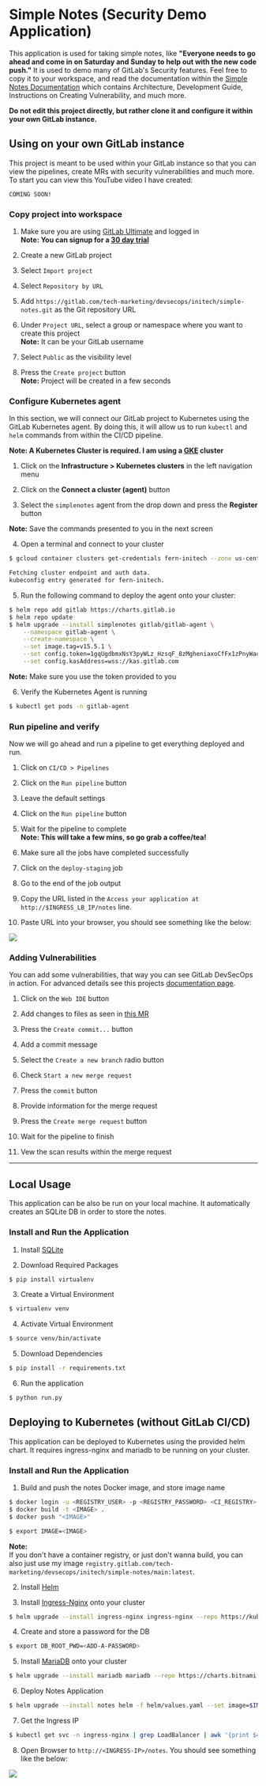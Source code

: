 # Simple Notes (Security Demo Application)

This application is used for taking simple notes, like **"Everyone needs to go ahead and come in on Saturday and Sunday to help out with the new code push."** It is used to demo many of GitLab's Security features. Feel free to copy it to your workspace, and read the documentation within the [Simple Notes Documentation](https://tech-marketing.gitlab.io/devsecops/initech/simple-notes/) which contains Architecture, Development Guide, Instructions on Creating Vulnerability, and much more.

**Do not edit this project directly, but rather clone it and configure it within your own GitLab instance.**

## Using on your own GitLab instance

This project is meant to be used within your GitLab instance so that you can view the pipelines, create MRs with security vulnerabilities and much more. To start you can view this YouTube video I have created:

`COMING SOON!`

### Copy project into workspace

1. Make sure you are using [GitLab Ultimate](https://about.gitlab.com/pricing/ultimate/) and logged in  
**Note: You can signup for a [30 day trial](https://gitlab.com/-/trials/new?utm_medium=cpc&utm_source=google&utm_campaign=brand_amer_pr_rsa_br_exact_&utm_content=free-trial_digital_x-pr_english_&_bt=624524579996&_bk=gitlab%20trial&_bm=e&_bn=g&_bg=142303748075)**

2. Create a new GitLab project

3. Select `Import project`

4. Select `Repository by URL`

5. Add `https://gitlab.com/tech-marketing/devsecops/initech/simple-notes.git` as the Git repository URL

6. Under `Project URL`, select a group or namespace where you want to create this project  
**Note:** It can be your GitLab username

7. Select `Public` as the visibility level

8. Press the `Create project` button  
**Note:** Project will be created in a few seconds

### Configure Kubernetes agent

In this section, we will connect our GitLab project to Kubernetes using the GitLab Kubernetes agent. By doing this, it will allow us to run `kubectl` and `helm` commands from within the CI/CD pipeline.  

**Note: A Kubernetes Cluster is required. I am using a [GKE](https://cloud.google.com/kubernetes-engine) cluster**

1. Click on the **Infrastructure > Kubernetes clusters** in the left navigation menu

2. Click on the **Connect a cluster (agent)** button

3. Select the `simplenotes` agent from the drop down and press the **Register** button  

**Note:** Save the commands presented to you in the next screen

4. Open a terminal and connect to your cluster

```bash
$ gcloud container clusters get-credentials fern-initech --zone us-central1-c --project fdiaz-02874dfa

Fetching cluster endpoint and auth data.
kubeconfig entry generated for fern-initech.
```

5. Run the following command to deploy the agent onto your cluster:

```bash
$ helm repo add gitlab https://charts.gitlab.io
$ helm repo update
$ helm upgrade --install simplenotes gitlab/gitlab-agent \
    --namespace gitlab-agent \
    --create-namespace \
    --set image.tag=v15.5.1 \
    --set config.token=1gqUgdbmxNsY3pyWLz_HzsqF_8zMgheniaxoCfFx1zPnyWacUQ \
    --set config.kasAddress=wss://kas.gitlab.com
```  

**Note:** Make sure you use the token provided to you

6. Verify the Kubernetes Agent is running

```bash
$ kubectl get pods -n gitlab-agent
```

### Run pipeline and verify

Now we will go ahead and run a pipeline to get everything deployed and run.

1. Click on `CI/CD > Pipelines`

2. Click on the `Run pipeline` button

3. Leave the default settings

4. Click on the `Run pipeline` button

5. Wait for the pipeline to complete  
**Note: This will take a few mins, so go grab a coffee/tea!**

6. Make sure all the jobs have completed successfully  

7. Click on the `deploy-staging` job

8. Go to the end of the job output

9. Copy the URL listed in the `Access your application at http://$INGRESS_LB_IP/notes` line.

10. Paste URL into your browser, you should see something like the below:

![](./images/screenshot.png)

### Adding Vulnerabilities

You can add some vulnerabilities, that way you can see GitLab DevSecOps in action.
For advanced details see this projects [documentation page]().

1. Click on the `Web IDE` button

2. Add changes to files as seen in [this MR](https://gitlab.com/tech-marketing/devsecops/initech/simple-notes/-/merge_requests/6)

3. Press the `Create commit...` button

4. Add a commit message

5. Select the `Create a new branch` radio button

6. Check `Start a new merge request`

7. Press the `commit` button

8. Provide information for the merge request

9. Press the `Create merge request` button

10. Wait for the pipeline to finish

11. Vew the scan results within the merge request

---

## Local Usage

This application can be also be run on your local machine. It automatically creates an SQLite DB in order to store the notes.

### Install and Run the Application

1. Install [SQLite](https://www.sqlite.org/index.html)

2. Download Required Packages
```bash
$ pip install virtualenv
```

3. Create a Virtual Environment
```bash
$ virtualenv venv
```

4. Activate Virtual Environment
```bash
$ source venv/bin/activate
```

5. Download Dependencies
```bash
$ pip install -r requirements.txt
```

6. Run the application
```bash
$ python run.py
```

## Deploying to Kubernetes (without GitLab CI/CD)

This application can be deployed to Kubernetes using the provided helm chart. It requires ingress-nginx and mariadb to be running on your cluster.

### Install and Run the Application

1. Build and push the notes Docker image, and store image name
```bash
$ docker login -u <REGISTRY_USER> -p <REGISTRY_PASSWORD> <CI_REGISTRY>
$ docker build -t <IMAGE> .
$ docker push "<IMAGE>"

$ export IMAGE=<IMAGE>
```  

**Note:**  
If you don't have a container registry, or just don't wanna build, you can also just use my image `registry.gitlab.com/tech-marketing/devsecops/initech/simple-notes/main:latest`.

2. Install [Helm](https://helm.sh/docs/intro/install/)

3. Install [Ingress-Nginx](https://kubernetes.github.io/ingress-nginx/) onto your cluster
```bash
$ helm upgrade --install ingress-nginx ingress-nginx --repo https://kubernetes.github.io/ingress-nginx --namespace ingress-nginx --create-namespace
```

4. Create and store a password for the DB
```bash
$ export DB_ROOT_PWD=<ADD-A-PASSWORD>
```

5. Install [MariaDB](https://mariadb.org/) onto your cluster
```bash
$ helm upgrade --install mariadb mariadb --repo https://charts.bitnami.com/bitnami --set auth.rootPassword=$DB_ROOT_PWD --set primary.service.clusterIP=None
```

6. Deploy Notes Application
```bash
$ helm upgrade --install notes helm -f helm/values.yaml --set image=$IMAGE --set dbrootpwd=$DB_ROOT_PWD
```

7. Get the Ingress IP
```bash
$ kubectl get svc -n ingress-nginx | grep LoadBalancer | awk '{print $4}'
```

8. Open Browser to `http://<INGRESS-IP>/notes`. You should see something like the below:

![](./images/screenshot.png)
